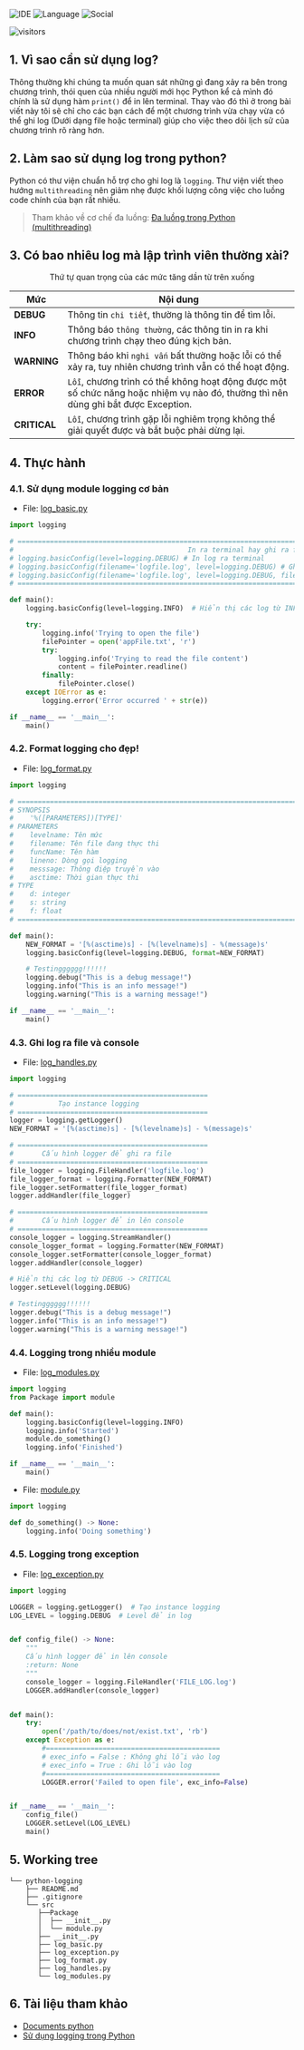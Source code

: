 ![IDE](https://img.shields.io/badge/pycharm-143?style=for-the-badge&logo=pycharm&logoColor=black&color=black&labelColor=green) 
![Language](https://img.shields.io/badge/Python-FFD43B?style=for-the-badge&logo=python&logoColor=darkgreen)
![Social](https://img.shields.io/badge/GitHub-100000?style=for-the-badge&logo=github&logoColor=white)


![visitors](https://visitor-badge.glitch.me/badge?page_id=Tson99.python-logging)
## 1. Vì sao cần sử dụng log?
Thông thường khi chúng ta muốn quan sát những gì đang xảy ra bên trong chương trình, thói quen của nhiều người
mới học Python kể cả mình đó chính là sử dụng hàm `print()` để in lên terminal. Thay vào đó thì ở trong bài viết 
này tôi sẽ chỉ cho các bạn cách để một chương trình vừa chạy vừa có thể ghi log (Dưới dạng file hoặc terminal)
giúp cho việc theo dõi lịch sử của chương trình rõ ràng hơn. 

## 2. Làm sao sử dụng log trong python?
Python có thư viện chuẩn hỗ trợ cho ghi log là `logging`. Thư viện viết theo hướng `multithreading` nên
giảm nhẹ được khối lượng công việc cho luồng code chính của bạn rất nhiều.
  
> Tham khảo về cơ chế đa luồng: [Đa luồng trong Python (multithreading)](https://viblo.asia/p/da-luong-trong-python-multithreading-WAyK8MO6ZxX)

## 3. Có bao nhiêu log mà lập trình viên thường xài?
<center>Thứ tự quan trọng của các mức tăng dần từ trên xuống</center>

| Mức            | Nội dung |
| -----------    | ----------- |
| **DEBUG**      | Thông tin `chi tiết`, thường là thông tin để tìm lỗi.|
| **INFO**       | Thông báo `thông thường`, các thông tin in ra khi chương trình chạy theo đúng kịch bản.|
| **WARNING**    | Thông báo khi `nghi vấn` bất thường hoặc lỗi có thể xảy ra, tuy nhiên chương trình vẫn có thể hoạt động.|
| **ERROR**      | `Lỗi`, chương trình có thể không hoạt động được một số chức năng hoặc nhiệm vụ nào đó, thường thì nên dùng ghi bắt được Exception.|
| **CRITICAL**   | `Lỗi`, chương trình gặp lỗi nghiêm trọng không thể giải quyết được và bắt buộc phải dừng lại.|

## 4. Thực hành

### 4.1. Sử dụng module logging cơ bản
* File: [log_basic.py](src/log_basic.py)
```python
import logging

# ====================================================================================================================
#                                           In ra terminal hay ghi ra file?
# logging.basicConfig(level=logging.DEBUG) # In log ra terminal
# logging.basicConfig(filename='logfile.log', level=logging.DEBUG) # Ghi log ra file, log sẽ ghi tiếp các từ trước đó
# logging.basicConfig(filename='logfile.log', level=logging.DEBUG, filemode='w') # Ghi log ra file, log sẽ ghi đè file
# ====================================================================================================================

def main():
    logging.basicConfig(level=logging.INFO)  # Hiển thị các log từ INFO -> CRITICAL

    try:
        logging.info('Trying to open the file')
        filePointer = open('appFile.txt', 'r')
        try:
            logging.info('Trying to read the file content')
            content = filePointer.readline()
        finally:
            filePointer.close()
    except IOError as e:
        logging.error('Error occurred ' + str(e))

if __name__ == '__main__':
    main()
```
### 4.2. Format logging cho đẹp!
* File: [log_format.py](src/log_format.py)
```python
import logging

# =======================================================================================
# SYNOPSIS
#    '%([PARAMETERS])[TYPE]'
# PARAMETERS
#    levelname: Tên mức
#    filename: Tên file đang thực thi
#    funcName: Tên hàm
#    lineno: Dòng gọi logging
#    messsage: Thông điệp truyền vào
#    asctime: Thời gian thực thi
# TYPE
#    d: integer
#    s: string
#    f: float
# =======================================================================================

def main():
    NEW_FORMAT = '[%(asctime)s] - [%(levelname)s] - %(message)s'
    logging.basicConfig(level=logging.DEBUG, format=NEW_FORMAT)

    # Testingggggg!!!!!!
    logging.debug("This is a debug message!")
    logging.info("This is an info message!")
    logging.warning("This is a warning message!")

if __name__ == '__main__':
    main()
```
### 4.3. Ghi log ra file và console 
* File: [log_handles.py](src/log_handles.py)
```python
import logging

# ===============================================
#           Tạo instance logging
# ===============================================
logger = logging.getLogger()
NEW_FORMAT = '[%(asctime)s] - [%(levelname)s] - %(message)s'

# ===============================================
#       Cấu hình logger để ghi ra file
# ===============================================
file_logger = logging.FileHandler('logfile.log')
file_logger_format = logging.Formatter(NEW_FORMAT)
file_logger.setFormatter(file_logger_format)
logger.addHandler(file_logger)

# ===============================================
#       Cấu hình logger để in lên console
# ===============================================
console_logger = logging.StreamHandler()
console_logger_format = logging.Formatter(NEW_FORMAT)
console_logger.setFormatter(console_logger_format)
logger.addHandler(console_logger)

# Hiển thị các log từ DEBUG -> CRITICAL
logger.setLevel(logging.DEBUG)

# Testingggggg!!!!!!
logger.debug("This is a debug message!")
logger.info("This is an info message!")
logger.warning("This is a warning message!")
```
### 4.4. Logging trong nhiều module
* File: [log_modules.py](src/log_modules.py)
```python
import logging
from Package import module

def main():
    logging.basicConfig(level=logging.INFO)
    logging.info('Started')
    module.do_something()
    logging.info('Finished')

if __name__ == '__main__':
    main()
```
* File: [module.py](src/Package/module.py)
```python
import logging

def do_something() -> None:
    logging.info('Doing something')
```

### 4.5. Logging trong exception
* File: [log_exception.py](src/log_exception.py)
```python
import logging

LOGGER = logging.getLogger()  # Tạo instance logging
LOG_LEVEL = logging.DEBUG  # Level để in log


def config_file() -> None:
    """
    Cấu hình logger để in lên console
    :return: None
    """
    console_logger = logging.FileHandler('FILE_LOG.log')
    LOGGER.addHandler(console_logger)


def main():
    try:
        open('/path/to/does/not/exist.txt', 'rb')
    except Exception as e:
        #===========================================
        # exec_info = False : Không ghi lỗi vào log
        # exec_info = True : Ghi lỗi vào log
        #===========================================
        LOGGER.error('Failed to open file', exc_info=False)


if __name__ == '__main__':
    config_file()
    LOGGER.setLevel(LOG_LEVEL)
    main()
```
## 5. Working tree
```
└── python-logging
    ├── README.md
    ├── .gitignore
    └── src
       ├──Package
       │  ├── __init__.py
       │  └── module.py
       ├── __init__.py
       ├── log_basic.py
       ├── log_exception.py
       ├── log_format.py
       ├── log_handles.py
       └── log_modules.py
```
## 6. Tài liệu tham khảo
* [Documents python](https://docs.python.org/3/library/logging.html)
* [Sử dụng logging trong Python](https://cuccode.com/python_logging.html)